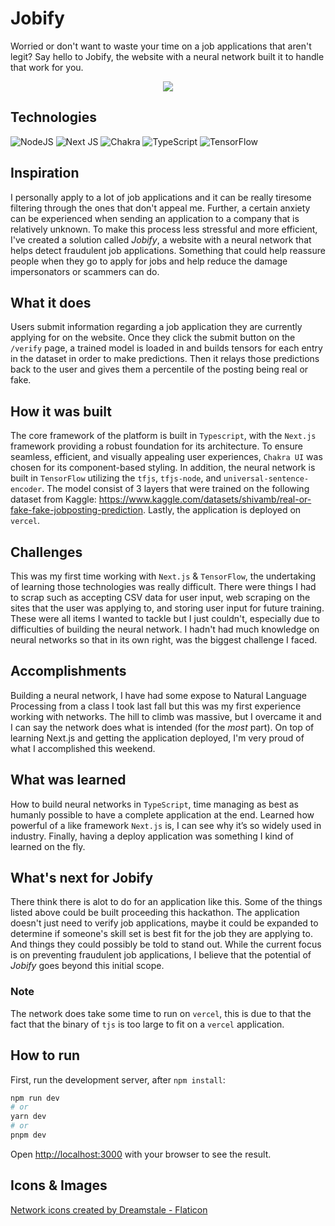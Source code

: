 # Jobify

Worried or don't want to waste your time on a job applications that aren't legit? Say hello to Jobify, the website with a neural network built it to handle that work for you.

<p align="center">
  <img src="page.png">
</p>

## Technologies
![NodeJS](https://img.shields.io/badge/node.js-6DA55F?style=for-the-badge&logo=node.js&logoColor=white)
![Next JS](https://img.shields.io/badge/Next-black?style=for-the-badge&logo=next.js&logoColor=white)
![Chakra](https://img.shields.io/badge/chakra-%234ED1C5.svg?style=for-the-badge&logo=chakraui&logoColor=white)
![TypeScript](https://img.shields.io/badge/typescript-%23007ACC.svg?style=for-the-badge&logo=typescript&logoColor=white)
![TensorFlow](https://img.shields.io/badge/TensorFlow-%23FF6F00.svg?style=for-the-badge&logo=TensorFlow&logoColor=white)

## Inspiration
I personally apply to a lot of job applications and it can be really tiresome filtering through the ones that don't appeal me. Further, a certain anxiety can be experienced when sending an application to a company that is relatively unknown. To make this process less stressful and more efficient, I've created a solution called _Jobify_, a website with a neural network that helps detect fraudulent job applications. Something that could help reassure people when they go to apply for jobs and help reduce the damage impersonators or scammers can do.

## What it does
Users submit information regarding a job application they are currently applying for on the website. Once they click the submit button on the `/verify` page, a trained model is loaded in and builds tensors for each entry in the dataset in order to make predictions. Then it relays those predictions back to the user and gives them a percentile of the posting being real or fake.

## How it was built
The core framework of the platform is built in `Typescript`, with the `Next.js` framework providing a robust foundation for its architecture. To ensure seamless, efficient, and visually appealing user experiences, `Chakra UI` was chosen for its component-based styling. In addition, the neural network is built in `TensorFlow` utilizing the `tfjs`, `tfjs-node`, and `universal-sentence-encoder`. The model consist of 3 layers that were trained on the following dataset from Kaggle: https://www.kaggle.com/datasets/shivamb/real-or-fake-fake-jobposting-prediction. Lastly, the application is deployed on `vercel`.

## Challenges
This was my first time working with `Next.js` & `TensorFlow`, the undertaking of learning those technologies was really difficult. There were things I had to scrap such as accepting CSV data for user input, web scraping on the sites that the user was applying to, and storing user input for future training. These were all items I wanted to tackle but I just couldn't, especially due to difficulties of building the neural network. I hadn't had much knowledge on neural networks so that in its own right, was the biggest challenge I faced.

## Accomplishments
Building a neural network, I have had some expose to Natural Language Processing from a class I took last fall but this was my first experience working with networks. The hill to climb was massive, but I overcame it and I can say the network does what is intended (for the *most* part). On top of learning Next.js and getting the application deployed, I'm very proud of what I accomplished this weekend.

## What was learned
How to build neural networks in `TypeScript`, time managing as best as humanly possible to have a complete application at the end. Learned how powerful of a like framework `Next.js` is, I can see why it’s so widely used in industry. Finally, having a deploy application was something I kind of learned on the fly.

## What's next for Jobify
There think there is alot to do for an application like this. Some of the things listed above could be built proceeding this hackathon. The application doesn't just need to verify job applications, maybe it could be expanded to determine if someone's skill set is best fit for the job they are applying to. And things they could possibly be told to stand out. While the current focus is on preventing fraudulent job applications, I believe that the potential of _Jobify_ goes beyond this initial scope.

### Note
The network does take some time to run on `vercel`, this is due to that the fact that the binary of `tjs` is too large to fit on a `vercel` application.

## How to run

First, run the development server, after `npm install`:

```bash
npm run dev
# or
yarn dev
# or
pnpm dev
```

Open [http://localhost:3000](http://localhost:3000) with your browser to see the result.

## Icons & Images
<a href="https://www.flaticon.com/free-icons/network" title="network icons">Network icons created by Dreamstale - Flaticon</a>
